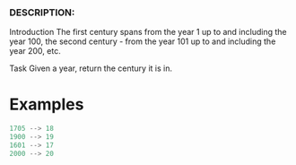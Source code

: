 ### DESCRIPTION:

Introduction
The first century spans from the year 1 up to and including the year 100, the second century - from the year 101 up to and including the year 200, etc.

Task
Given a year, return the century it is in.

# Examples

```js
1705 --> 18
1900 --> 19
1601 --> 17
2000 --> 20
```